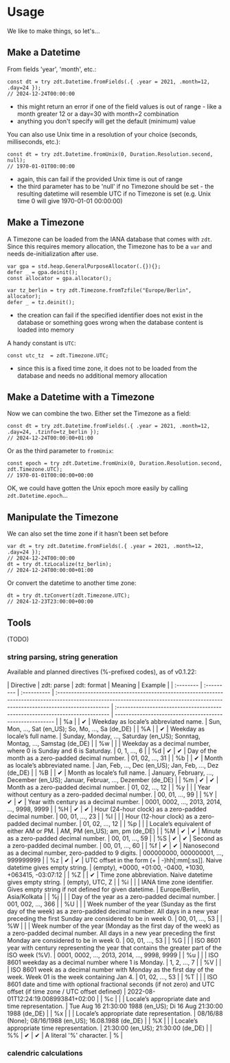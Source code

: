 <!-- -*- coding: utf-8 -*- -->

# Usage

We like to make things, so let's...

## Make a Datetime

From fields 'year', 'month', etc.:

```zig
const dt = try zdt.Datetime.fromFields(.{ .year = 2021, .month=12, .day=24 });
// 2024-12-24T00:00:00
```

- this might return an error if one of the field values is out of range - like a month greater 12 or a day=30 with month=2 combination
- anything you don't specify will get the default (minimum) value

You can also use Unix time in a resolution of your choice (seconds, milliseconds, etc.):

```zig
const dt = try zdt.Datetime.fromUnix(0, Duration.Resolution.second, null);
// 1970-01-01T00:00:00
```

- again, this can fail if the provided Unix time is out of range
- the third parameter has to be 'null' if no Timezone should be set - the resulting datetime will resemble UTC if no Timezone is set (e.g. Unix time 0 will give 1970-01-01 00:00:00)

## Make a Timezone

A Timezone can be loaded from the IANA database that comes with `zdt`. Since this requires memory allocation, the Timezone has to be a `var` and needs de-initialization after use.

```zig
var gpa = std.heap.GeneralPurposeAllocator(.{}){};
defer _ = gpa.deinit();
const allocator = gpa.allocator();

var tz_berlin = try zdt.Timezone.fromTzfile("Europe/Berlin", allocator);
defer _ = tz.deinit();
```

- the creation can fail if the specified identifier does not exist in the database or something goes wrong when the database content is loaded into memory

A handy constant is `UTC`:

```zig
const utc_tz  = zdt.Timezone.UTC;
```

- since this is a fixed time zone, it does not to be loaded from the database and needs no additional memory allocation

## Make a Datetime with a Timezone

Now we can combine the two. Either set the Timezone as a field:

```zig
const dt = try zdt.Datetime.fromFields(.{ .year = 2021, .month=12, .day=24, .tzinfo=tz_berlin });
// 2024-12-24T00:00:00+01:00
```

Or as the third parameter to `fromUnix`:

```zig
const epoch = try zdt.Datetime.fromUnix(0, Duration.Resolution.second, zdt.Timezone.UTC);
// 1970-01-01T00:00:00+00:00
```

OK, we could have gotten the Unix epoch more easily by calling `zdt.Datetime.epoch`...

## Manipulate the Timezone

We can also set the time zone if it hasn't been set before

```zig
var dt = try zdt.Datetime.fromFields(.{ .year = 2021, .month=12, .day=24 });
// 2024-12-24T00:00:00
dt = try dt.tzLocalize(tz_berlin);
// 2024-12-24T00:00:00+01:00
```

Or convert the datetime to another time zone:

```zig
dt = try dt.tzConvert(zdt.Timezone.UTC);
// 2024-12-23T23:00:00+00:00
```

## Tools

(TODO)

### string parsing, string generation

Available and planned directives (%-prefixed codes), as of v0.1.22:

| Directive | zdt: parse | zdt: format | Meaning                                                                                                                                                                          | Example                                                                      |
| :-------- | :--------- | :---------- | :------------------------------------------------------------------------------------------------------------------------------------------------------------------------------- | :--------------------------------------------------------------------------- | -------------------------------------------------------- |
| %a        |            | ✔          | Weekday as locale’s abbreviated name.                                                                                                                                            | Sun, Mon, …, Sat (en_US); So, Mo, …, Sa (de_DE)                              |
| %A        |            | ✔          | Weekday as locale’s full name.                                                                                                                                                   | Sunday, Monday, …, Saturday (en_US); Sonntag, Montag, …, Samstag (de_DE)     |
| %w        |            |             | Weekday as a decimal number, where 0 is Sunday and 6 is Saturday.                                                                                                                | 0, 1, …, 6                                                                   |
| %d        | ✔         | ✔          | Day of the month as a zero-padded decimal number.                                                                                                                                | 01, 02, …, 31                                                                |
| %b        |            | ✔          | Month as locale’s abbreviated name.                                                                                                                                              | Jan, Feb, …, Dec (en_US); Jan, Feb, …, Dez (de_DE)                           |
| %B        |            | ✔          | Month as locale’s full name.                                                                                                                                                     | January, February, …, December (en_US); Januar, Februar, …, Dezember (de_DE) |
| %m        | ✔         | ✔          | Month as a zero-padded decimal number.                                                                                                                                           | 01, 02, …, 12                                                                |
| %y        |            |             | Year without century as a zero-padded decimal number.                                                                                                                            | 00, 01, …, 99                                                                |
| %Y        | ✔         | ✔          | Year with century as a decimal number.                                                                                                                                           | 0001, 0002, …, 2013, 2014, …, 9998, 9999                                     |
| %H        | ✔         | ✔          | Hour (24-hour clock) as a zero-padded decimal number.                                                                                                                            | 00, 01, …, 23                                                                |
| %I        |            |             | Hour (12-hour clock) as a zero-padded decimal number.                                                                                                                            | 01, 02, …, 12                                                                |
| %p        |            |             | Locale’s equivalent of either AM or PM.                                                                                                                                          | AM, PM (en_US); am, pm (de_DE)                                               |
| %M        | ✔         | ✔          | Minute as a zero-padded decimal number.                                                                                                                                          | 00, 01, …, 59                                                                |
| %S        | ✔         | ✔          | Second as a zero-padded decimal number.                                                                                                                                          | 00, 01, …, 60                                                                |
| %f        | ✔         | ✔          | Nanosecond as a decimal number, zero-padded to 9 digits.                                                                                                                         | 000000000, 000000001, …, 999999999                                           |
| %z        | ✔         | ✔          | UTC offset in the form (+                                                                                                                                                        | -)hh[:mm[:ss]]. Naive datetime gives empty string.                           | (empty), +0000, +01:00, -0400, +1030, +063415, -03:07:12 |
| %Z        |            | ✔          | Time zone abbreviation. Naive datetime gives empty string.                                                                                                                       | (empty), UTC, Z                                                              |
| %i        |            |             | IANA time zone identifier. Gives empty string if not defined for given datetime.                                                                                                 | Europe/Berlin, Asia/Kolkata                                                  |
| %j        |            |             | Day of the year as a zero-padded decimal number.                                                                                                                                 | 001, 002, …, 366                                                             |
| %U        |            |             | Week number of the year (Sunday as the first day of the week) as a zero-padded decimal number. All days in a new year preceding the first Sunday are considered to be in week 0. | 00, 01, …, 53                                                                |
| %W        |            |             | Week number of the year (Monday as the first day of the week) as a zero-padded decimal number. All days in a new year preceding the first Monday are considered to be in week 0. | 00, 01, …, 53                                                                |
| %G        |            |             | ISO 8601 year with century representing the year that contains the greater part of the ISO week (%V).                                                                            | 0001, 0002, …, 2013, 2014, …, 9998, 9999                                     |
| %u        |            |             | ISO 8601 weekday as a decimal number where 1 is Monday.                                                                                                                          | 1, 2, …, 7                                                                   |
| %V        |            |             | ISO 8601 week as a decimal number with Monday as the first day of the week. Week 01 is the week containing Jan 4.                                                                | 01, 02, …, 53                                                                |
| %T        |            |             | ISO 8601 date and time with optional fractional seconds (if not zero) and UTC offset (if time zone / UTC offset defined)                                                         | 2022-08-01T12:24:19.008993841+02:00                                          |
| %c        |            |             | Locale’s appropriate date and time representation.                                                                                                                               | Tue Aug 16 21:30:00 1988 (en_US); Di 16 Aug 21:30:00 1988 (de_DE)            |
| %x        |            |             | Locale’s appropriate date representation.                                                                                                                                        | 08/16/88 (None); 08/16/1988 (en_US); 16.08.1988 (de_DE)                      |
| %X        |            |             | Locale’s appropriate time representation.                                                                                                                                        | 21:30:00 (en_US); 21:30:00 (de_DE)                                           |
| %%        | ✔         | ✔          | A literal '%' character.                                                                                                                                                         | %                                                                            |

### calendric calculations

